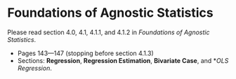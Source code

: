 # Foundations of Agnostic Statistics

Please read section 4.0, 4.1, 4.1.1, and 4.1.2 in *Foundations of Agnostic Statistics*. 

- Pages 143—147 (stopping before section 4.1.3)
- Sections: **Regression**, **Regression Estimation**, **Bivariate Case**, and **OLS Regression*. 
